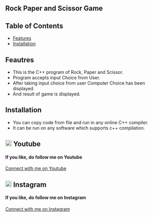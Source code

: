 ## Rock Paper and Scissor Game

## Table of Contents

- [Features](#features)
- [Installation](#installation)

## Feautres
- This is the C++ program of Rock, Paper and Scissor.
- Program accepts input Choice from User.
- After taking input choice from user Computer Choice has been displayed.
- And result of game is displayed.

## Installation
- You can copy code from file and run in any online C++ compiler.<br>
- It can be run on any software which supports c++ compilation.<br>

## <img src="https://upload.wikimedia.org/wikipedia/commons/0/09/YouTube_full-color_icon_%282017%29.svg" width="20" height="20"> Youtube
<h4>If you like, do follow me on Youtube</h4>
<a href="https://www.youtube.com/@Code-With-Vishal">Connect with me on  Youtube</a>

## <img src="https://upload.wikimedia.org/wikipedia/commons/e/e7/Instagram_logo_2016.svg" width="20" height="20"> Instagram
<h4>If you like, do follow me on Instagram</h4>
<a href="https://www.instagram.com/_vishal_benake">Connect with me on Instagram</a>
